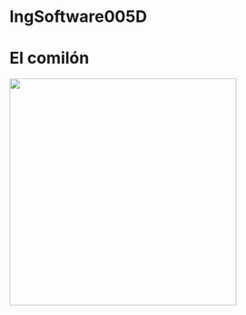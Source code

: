 # IngSoftware005D
# El comilón

<div>
    <!-- <img height="400px" width="400px" src="Documentos/ImgTotem.png"></img> -->
    <img height="400px" src="https://i.redd.it/r40vdd9yqu0b1.gif"></img>
</div>
